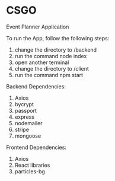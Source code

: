 # CSGO
Event Planner Application

To run the App, follow the following steps:
1. change the directory to /backend
2. run the command node index
3. open another terminal
4. change the directory to /client
5. run the command npm start

Backend Dependencies:

1. Axios
2. bycrypt
3. passport
4. express
5. nodemailer
6. stripe
7. mongoose

Frontend Dependencies:

1. Axios
2. React libraries
3. particles-bg

